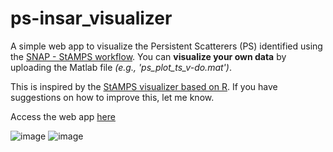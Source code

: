 # ps-insar_visualizer

A simple web app to visualize the Persistent Scatterers (PS) identified using the [SNAP - StAMPS workflow](https://forum.step.esa.int/t/snap-stamps-workflow-documentation/13985). You can **visualize your own data** by uploading the Matlab file *(e.g., 'ps_plot_ts_v-do.mat')*. 

This is inspired by the [StAMPS visualizer based on R](https://forum.step.esa.int/t/stamps-visualizer-snap-stamps-workflow/9613). If you have suggestions on how to improve this, let me know. 

Access the web app [here](https://snap-stamps-visualizer-app.herokuapp.com/)

![image](https://user-images.githubusercontent.com/44670454/122633444-4d7fd200-d10b-11eb-88d0-4b7b6fbb25dc.png)
![image](https://user-images.githubusercontent.com/44670454/122633473-799b5300-d10b-11eb-9c05-c6d825d700d8.png)

